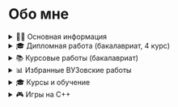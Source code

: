 # Обо мне

<details>
<summary>👨‍🎓 Основная информация</summary>

### Контакты и статистика

-   Учусь на первом курсе магистратуры РГЭУ(РИНХ) на программной инженерии
-   ✉️ Почта: [eckyl@bk.ru](mailto:eckyl@bk.ru)
-   😀 Телеграм: [@aiwokow](https://telegram.me/aiwokow)

[![Top Langs](https://github-readme-stats.vercel.app/api/top-langs/?username=wybin4&layout=compact)](https://github.com/anuraghazra/github-readme-stats)

</details>

<details>
<summary>🎓 Дипломная работа (бакалавриат, 4 курс)</summary>

### Платформа для корпоративного обучения

**Технологический стек:**
-   Бэкенд: Java & Spring Boot
-   Фронтенд: Next.js

**Материалы:**
-   📄 [Пояснительная записка](https://drive.google.com/file/d/1uZRtXfrvYbpTEe4QyUdLLvkP_ukHu4Zq/view)
-   🎥 [Презентация](https://drive.google.com/file/d/1B9aa12FMHAV_lGbYAmnqA5G5O-7KFvpc/view)
-   📹 [Демонстрация работы](https://rutube.ru/video/9b6772469c10244cf12cd8aa1e278f10/)
-   💻 [Исходный код](https://github.com/wybin4/flowledge)

</details>

<details>
<summary>📚 Курсовые работы (бакалавриат)</summary>

<details>
<summary>4 курс, 1 семестр - Трекинг настроения</summary>

**Проект:** Мобильное приложение для трекинга настроения

**Состав проекта:**
-   Мобильное приложение: Kotlin для Android
-   Бэкенд: Node.js

**Материалы:**
-   📹 [Демонстрация работы](https://rutube.ru/video/5da3924470fe8be5a4bb1d65454874ef/)
-   📱 [Мобильное приложение](https://github.com/wybin4/mood-tracker-mobile)
-   🖥️ [Бэкенд](https://github.com/wybin4/mood-tracker-backend)

</details>

<details>
<summary>3 курс, 2 семестр - Мобильное приложение собственника жилья</summary>

**Проект:** Мобильное приложение для собственников жилья

**Технологии:** Kotlin для Android

**Материалы:**
-   📄 [Пояснительная записка](https://drive.google.com/file/d/1MnQTcXBo8PKTTzNf4_BBji0rsf_h5Mse/view)
-   📹 [Демонстрация работы](https://youtu.be/MxwgVbCVKBM)
-   💻 [Исходный код](https://github.com/wybin4/myhome-mobile)

</details>

<details>
<summary>3 курс, 1 семестр - Автоматизация УК и собственников</summary>

**Проект:** Система автоматизации взаимодействия собственников и УК

**Технологический стек:**
-   Фронтенд: NextJS
-   Бэкенд: NestJS
-   Развертывание: Ansible, Docker Swarm

**Материалы:**
-   📄 [Пояснительная записка](https://drive.google.com/file/d/14asqR2Qp9Nc1yUXYMhvSUg1pUwGQY7tT/view)
-   📹 [Демонстрация фронтенда](https://www.youtube.com/watch?v=PFo4jNCRiOU)
-   📹 [Демонстрация развертывания](https://youtu.be/eO4ZHufRHHo)
-   🖼️ [Фронтенд](https://github.com/wybin4/myhome-frontend)
-   🖥️ [Бэкенд](https://github.com/wybin4/myhome)
-   🐳 [Развертывание](https://github.com/wybin4/myhome-ansible)

</details>

<details>
<summary>2 курс, 2 семестр - Сервис поиска работы для студентов</summary>

**Проект:** Сервис поиска работы и подбора персонала

**Технологии:** Laravel

**Материалы:**
-   📹 [Демонстрация работы](https://youtu.be/13wgWBVtEFA)
-   💻 [Исходный код](https://github.com/wybin4/job-service)

</details>

</details>

<details>
<summary>📊 Избранные ВУЗовские работы</summary>

### Разнообразные академические проекты

-   🤖 [Анализ тревожных расстройств (MATLAB)](https://github.com/wybin4/fuzzy-logic)
-   🗄️ [Хранилище данных продаж (PLpgSQL)](https://github.com/wybin4/sales-dwh)
-   ⚡ [Параллельное программирование (MPI)](https://github.com/wybin4/lab_mpi)
-   ⚡ [Параллельное программирование (OpenMP)](https://github.com/wybin4/lab_omp)
-   📈 [Методы ранжирования (Python)](https://github.com/wybin4/systems-theory)
-   🏫 [Автоматизация бизнес-школы (PHP)](https://github.com/wybin4/business-school)
-   🚌 [Учет автобусных маршрутов (Java)](https://github.com/wybin4/bus-route-accounting-system)
-   🧭 [Алгоритм A* (C++)](https://github.com/wybin4/a-star-pathfinding)
-   🎯 [Q-обучение vs Глубокое Q-обучение (Python)](https://github.com/wybin4/ql-dql)
-   🔧 [Работы 1 курс (C++)](https://github.com/wybin4/uni-cpp-tasks)

</details>

<details>
<summary>🎓 Курсы и обучение</summary>

<details>
<summary>🛠️ Технологии</summary>

### Освоенные технологии и фреймворки

-   🐳 Docker + Ansible + Swarm
-   🏗️ [Микросервисы на NestJs](https://github.com/wybin4/purple)
-   ⚛️ [NextJs](https://github.com/wybin4/top-app)
-   🟢 [NodeJs проекты](https://github.com/wybin4/weather-cli, https://github.com/wybin4/users-api)
-   ⚛️ [React + React Router](https://github.com/wybin4/cryptocurr)

</details>

<details>
<summary>📚 FreeCodeCamp</summary>

### Пройденные курсы FreeCodeCamp

-   🟨 [JavaScript Algorithms](https://github.com/wybin4/js-tasks)
-   🎨 **Front End Libraries:**
    -   [Random quotes](https://github.com/wybin4/genshin-random-quotes)
    -   [Markdown previewer](https://github.com/wybin4/markdown-previewer)
    -   [Drum machine](https://github.com/wybin4/drum-kit)
    -   [JS calculator](https://codepen.io/wybin4/pen/wvmYQyQ)
    -   [Pomodoro timer](https://github.com/wybin4/pomodoro)
-   📊 **Data Visualization:**
    -   [Bar chart](https://github.com/wybin4/covid-19-stats)
    -   [Scatterplot graphs](https://github.com/wybin4/home-price-scatterplot)
    -   [Heat map](https://github.com/wybin4/temperature-map)
    -   [Choropleth map](https://github.com/wybin4/quality-of-life-index)
-   🗃️ [Relational Database](https://github.com/wybin4/db-projects)

</details>

</details>

<details>
<summary>🎮 Игры на C++</summary>

### Игровые проекты на C++

-   🧩 [Три в ряд](https://github.com/wybin4/match3)
-   🐰 [Платформер](https://github.com/wybin4/bunny)

</details>
